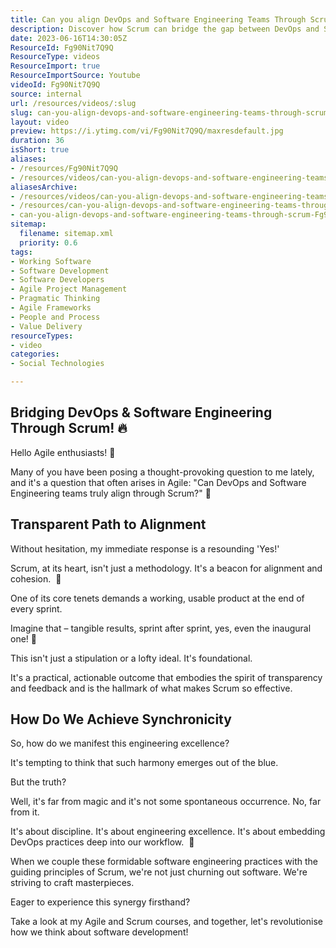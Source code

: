 ```yaml
---
title: Can you align DevOps and Software Engineering Teams Through Scrum?
description: Discover how Scrum can bridge the gap between DevOps and Software Engineering teams for better collaboration and delivery in this insightful short video!
date: 2023-06-16T14:30:05Z
ResourceId: Fg90Nit7Q9Q
ResourceType: videos
ResourceImport: true
ResourceImportSource: Youtube
videoId: Fg90Nit7Q9Q
source: internal
url: /resources/videos/:slug
slug: can-you-align-devops-and-software-engineering-teams-through-scrum-Fg90Nit7Q9Q
layout: video
preview: https://i.ytimg.com/vi/Fg90Nit7Q9Q/maxresdefault.jpg
duration: 36
isShort: true
aliases:
- /resources/Fg90Nit7Q9Q
- /resources/videos/can-you-align-devops-and-software-engineering-teams-through-scrum-Fg90Nit7Q9Q
aliasesArchive:
- /resources/videos/can-you-align-devops-and-software-engineering-teams-through-scrum
- /resources/can-you-align-devops-and-software-engineering-teams-through-scrum
- can-you-align-devops-and-software-engineering-teams-through-scrum-Fg90Nit7Q9Q
sitemap:
  filename: sitemap.xml
  priority: 0.6
tags:
- Working Software
- Software Development
- Software Developers
- Agile Project Management
- Pragmatic Thinking
- Agile Frameworks
- People and Process
- Value Delivery
resourceTypes:
- video
categories:
- Social Technologies

---
```

## Bridging DevOps & Software Engineering Through Scrum! 🔥

Hello Agile enthusiasts! 🌟

Many of you have been posing a thought-provoking question to me lately, and it's a question that often arises in Agile: "Can DevOps and Software Engineering teams truly align through Scrum?" 🌟

## Transparent Path to Alignment

Without hesitation, my immediate response is a resounding 'Yes!'

Scrum, at its heart, isn't just a methodology. It's a beacon for alignment and cohesion.  🤝 

One of its core tenets demands a working, usable product at the end of every sprint.

Imagine that – tangible results, sprint after sprint, yes, even the inaugural one! 🚀

This isn't just a stipulation or a lofty ideal. It's foundational. 

It's a practical, actionable outcome that embodies the spirit of transparency and feedback and is the hallmark of what makes Scrum so effective.

## How Do We Achieve Synchronicity

So, how do we manifest this engineering excellence?

It's tempting to think that such harmony emerges out of the blue.

But the truth?

Well, it's far from magic and it's not some spontaneous occurrence. No, far from it.

It's about discipline. It's about engineering excellence. It's about embedding DevOps practices deep into our workflow.  🔧 

When we couple these formidable software engineering practices with the guiding principles of Scrum, we're not just churning out software. We're striving to craft masterpieces.

Eager to experience this synergy firsthand?

Take a look at my Agile and Scrum courses, and together, let's revolutionise how we think about software development!
